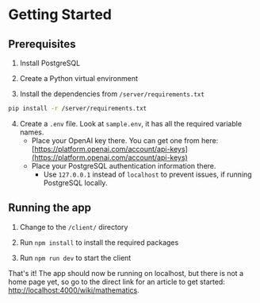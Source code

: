 # Getting Started

## Prerequisites

1. Install PostgreSQL

2. Create a Python virtual environment

3. Install the dependencies from `/server/requirements.txt`

```sh
pip install -r /server/requirements.txt
```

4. Create a `.env` file. Look at `sample.env`, it has all the required variable names.
   - Place your OpenAI key there. You can get one from here: [https://platform.openai.com/account/api-keys](https://platform.openai.com/account/api-keys)
   - Place your PostgreSQL authentication information there.
     - Use `127.0.0.1` instead of `localhost` to prevent issues, if running PostgreSQL locally.

## Running the app

1. Change to the `/client/` directory

2. Run `npm install` to install the required packages

3. Run `npm run dev` to start the client

That's it! The app should now be running on localhost, but there is not a home page yet, so go to the direct link for an article to get started: [http://localhost:4000/wiki/mathematics](http://localhost:4000/wiki/mathematics).
